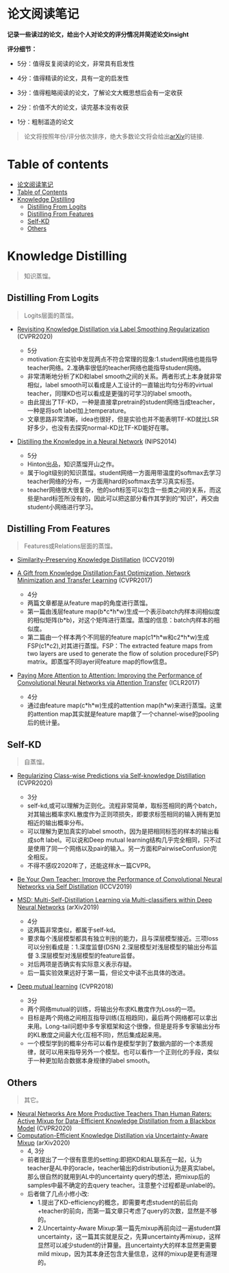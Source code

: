 # 论文阅读笔记

**记录一些读过的论文，给出个人对论文的评分情况并简述论文insight**

**评分细节：** 

- 5分：值得反复阅读的论文，非常具有启发性

- 4分：值得精读的论文，具有一定的启发性

- 3分：值得粗略阅读的论文，了解论文大概思想后会有一定收获

- 2分：价值不大的论文，读完基本没有收获

- 1分：粗制滥造的论文

> 论文将按照年份/评分依次排序，绝大多数论文将会给出[arXiv](https://arxiv.org/)的链接.


# Table of contents

- [论文阅读笔记](#论文阅读笔记)
- [Table of Contents](#table-of-contents)
- [Knowledge Distilling](#knowledge-distilling)
  - [Distilling From Logits](#distilling-from-logits)
  - [Distilling From Features](#distilling-from-features)
  - [Self-KD](#self-KD)
  - [Others](#others)

# Knowledge Distilling

> 知识蒸馏。

## Distilling From Logits

> Logits层面的蒸馏。

- [Revisiting Knowledge Distillation via Label Smoothing Regularization](https://arxiv.org/abs/1909.11723) (CVPR2020)
    - 5分
    - motivation:在实验中发现两点不符合常理的现象:1.student网络也能指导teacher网络。2.准确率很低的teacher网络也能指导student网络。
    - 非常清晰地分析了KD和label smooth之间的关系。两者形式上本身就非常相似，label smooth可以看成是人工设计的一直输出均匀分布的virtual teacher，同理KD也可以看成是更强的可学习的label smooth。
    - 由此提出了TF-KD，一种是直接拿pretrain的student网络当成teacher，一种是将soft label加上temperature。
    - 文章思路非常清晰，idea也很好，但是实验也并不能表明TF-KD就比LSR好多少，也没有去探究normal-KD比TF-KD能好在哪。

- [Distilling the Knowledge in a Neural Network](https://arxiv.org/abs/1503.02531) (NIPS2014)
    - 5分
    - Hinton出品，知识蒸馏开山之作。
    - 属于logit级别的知识蒸馏。student网络一方面用带温度的softmax去学习teacher网络的分布，一方面用hard的softmax去学习真实标签。
    - teacher网络很大很复杂，他的soft标签可以包含一些类之间的关系，而这些是hard标签所没有的，因此可以把这部分看作其学到的“知识”，再交由student小网络进行学习。

## Distilling From Features

> Features或Relations层面的蒸馏。

- [Similarity-Preserving Knowledge Distillation](https://arxiv.org/abs/1907.09682) (ICCV2019)
- [A Gift from Knowledge Distillation:Fast Optimization, Network Minimization and Transfer Learning](https://openaccess.thecvf.com/content_cvpr_2017/papers/Yim_A_Gift_From_CVPR_2017_paper.pdf) (CVPR2017)
    - 4分
    - 两篇文章都是从feature map的角度进行蒸馏。
    - 第一篇由浅层feature map(b\*c\*h\*w)生成一个表示batch内样本间相似度的相似矩阵(b\*b)，对这个矩阵进行蒸馏。蒸馏的信息：batch内样本的相似度。
    - 第二篇由一个样本两个不同层的feature map(c1\*h\*w和c2\*h\*w)生成FSP(c1\*c2),对其进行蒸馏。FSP：The extracted feature maps from two layers are used to generate the flow of solution procedure(FSP) matrix。即蒸馏不同layer间feature map的flow信息。

- [Paying More Attention to Attention: Improving the Performance of Convolutional Neural Networks via Attention Transfer](https://arxiv.org/abs/1612.03928) (ICLR2017)
    - 4分
    - 通过由feature map(c\*h\*w)生成的attention map(h\*w)来进行蒸馏。这里的attention map其实就是feature map做了一个channel-wise的pooling后的统计量。

## Self-KD

> 自蒸馏。

- [Regularizing Class-wise Predictions via Self-knowledge Distillation](https://arxiv.org/abs/2003.13964) (CVPR2020)
    - 3分
    - self-kd,或可以理解为正则化。流程非常简单，取标签相同的两个batch，对其输出概率求KL散度作为正则项损失，即要求标签相同的输入拥有更加相近的输出概率分布。
    - 可以理解为更加真实的label smooth，因为是把相同标签的样本的输出看成soft label。可以说和Deep mutual learning结构几乎完全相同，只不过是使用了同一个网络以及pair的输入。另一方面和PairwiseConfusion完全相反。
    - 不得不感叹2020年了，还能这样水一篇CVPR。

- [Be Your Own Teacher: Improve the Performance of Convolutional Neural Networks via Self Distillation](https://arxiv.org/abs/1905.08094) (ICCV2019)
- [MSD: Multi-Self-Distillation Learning via Multi-classifiers within Deep Neural Networks](https://arxiv.org/abs/1911.09418) (arXiv2019)
    - 4分
    - 这两篇非常类似，都属于self-kd。
    - 要求每个浅层模型都具有独立判别的能力，且与深层模型接近。三项loss可以分别看成是：1.深度监督(DSN) 2.深层模型对浅层模型的输出分布监督 3.深层模型对浅层模型的feature监督。
    - 对后两项是否确实有实际意义表示存疑。
    - 后一篇实验效果远好于第一篇，但论文中读不出具体的改进。

- [Deep mutual learning](https://arxiv.org/abs/1706.00384) (CVPR2018)
    - 3分
    - 两个网络mutual的训练，将输出分布求KL散度作为Loss的一项。
    - 目标是两个网络之间相互指导训练(互相趋同)，最后两个网络都可以拿出来用。Long-tail问题中多专家框架和这个很像，但是是将多专家输出分布的KL散度之间最大化(互相不同)，然后集成起来用。
    - 一个模型学到的概率分布可以看作是模型学到了数据内部的一个本质规律，就可以用来指导另外一个模型。也可以看作一个正则化的手段，类似于一种更加贴合数据本身规律的label smooth。

## Others
> 其它。

- [Neural Networks Are More Productive Teachers Than Human Raters: Active Mixup for Data-Efficient Knowledge Distillation from a Blackbox Model](https://arxiv.org/abs/2003.13960) (CVPR2020)
- [Computation-Efficient Knowledge Distillation via Uncertainty-Aware Mixup](https://arxiv.org/abs/2012.09413) (arXiv2020)
    - 4, 3分
    - 前者提出了一个很有意思的setting:即把KD和AL联系在一起，认为teacher是AL中的oracle，teacher输出的distribution认为是真实label。那么很自然的就用到AL中的uncertainty query的想法，把mixup后的samples中最不确定的去query teacher。注意整个过程都是unlabel的。
    - 后者做了几点小修小改:
        - 1.提出了KD-efficiency的概念，即需要考虑student的前后向+teacher的前向，而第一篇文章只考虑了query的次数，显然是不够的。
        - 2.Uncertainty-Aware Mixup:第一篇先mixup再前向过一遍student算uncertainty，这一篇其实就是反之，先算uncertainty再mixup，这样显然可以减少student的计算量。且uncertainty大的样本显然更需要mild mixup，因为其本身还包含大量信息，这样的mixup是更有道理的。